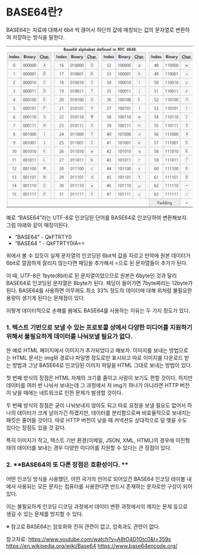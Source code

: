 # BASE64란?

BASE64는 자료에 대해서 6bit 씩 끊어서 하단의 값에 매칭되는 값의 문자열로 변환하여 저장하는 방식을 말한다.

![img.png](img/base64_encoding.png)

예로 “BASE64”라는 UTF-8로 인코딩된 단어를 BASE64로 인코딩하여 변환해보자. 그럼 아래와 같이 매칭이된다.

- “BASE64” - QkFTRTY0
- “BASE64 “ - QkFTRTY0IA==

위에서 볼 수 있듯이 실제 문자열의 인코딩된 6bit씩 값을 자르고 만약에 원본 데이터가 6bit로 깔끔하게 잘리지 않는다면 패딩을 추가해서 =으로 된 문자열들이 추가가 된다.

이 때, UTF-8은 1byte(8bit)로 된 문자열이었으므로 원본은 6byte인 것과 달리 BASE64로 인코딩된 문자열은 8byte가 된다. 패딩이 들어가면 7byte짜리는 12byte가 된다. BASE64를 사용하면 아무래도 최소 33% 정도의 데이터에 대해 위처럼 불필요한 용량이 생기게 된다는 문제점이 있다.

이렇게 데이터적으로 손해를 봄에도 BASE64를 사용하는 이유는 두 가지 정도가 있다.



### 1. **텍스트 기반으로 보낼 수 있는 프로토콜 상에서 다양한 미디어를 지원하기 위해서 불필요하게 데이터를 나눠보낼 필요가 없다.**

한 예로 HTML 페이지에서 이미지가 추가되었다고 해보자. 이미지를 보내는 방법으로는 HTML 문서는 img와 경로나 파일명 정도로만 표시되고 따로 이미지를 다운로드 받는 방법과 그냥 BASE64로 인코딩된 이미지 파일을 HTML 그대로 보내는 방법이 있다.

첫 번째 방식의 장점은 HTML 자체의 크기를 줄이고 사람이 보기도 편할 것이다. 하지만 데이터를 여러 번 나눠서 보내는데 그 과정에서 저 img가 하나가 아니라면 HTTP 버전이 낮을 때에는 네트워크로 인한 문제가 발생할 것이다.

두 번째 방식의 장점은 굳이 나눠보내지 않아도 되고 따로 요청을 보낼 필요도 없어서 하나의 데이터가 크게 날아가긴 하겠지만, 데이터를 분리함으로써 비효율적으로 보내지는 패킷은 줄어들 것이다. 따로 HTTP 버전이 낮을 때 커넥션도 상대적으로 덜 맺을 수도 있다는 장점도 있을 것 같다.

특히 이미지가 작고, 텍스트 기반 환경(이메일, JSON, XML, HTML)의 경우에 이진형태의 데이터를 보내는 경우 다양한 미디어를 지원할 수 있다는 큰 장점이 있다.



### 2. **BASE64의 또 다른 장점은 호환성이다. **

어떤 인코딩 방식을 사용했던, 어떤 국가의 언어로 되어있건 BASE64 인코딩 테이블 내에서 사용되는 모든 문자는 컴퓨터를 사용한다면 반드시 존재하는 문자로만 구성이 되어있다.

이는 불필요하게 인코딩 디코딩 과정에서 데이터 변환 과정에서의 깨지는 문제 등으로 생길 수 있는 문제를 방지할 수 있다.

※ 참고로 BASE64는 암호화와 전혀 관련이 없고, 압축과도 관련이 없다.

참고자료:
https://www.youtube.com/watch?v=A8tO4D1Gtc0&t=359s
https://en.wikipedia.org/wiki/Base64
https://www.base64encode.org/ 